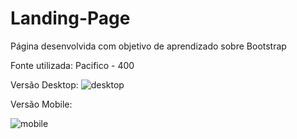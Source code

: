 # Landing-Page

Página desenvolvida com objetivo de aprendizado sobre Bootstrap

Fonte utilizada: Pacifico - 400

Versão Desktop:
![desktop](https://user-images.githubusercontent.com/93101033/152265842-f9958e28-4c0d-4592-a7b5-10b4eb14aadf.png)



Versão Mobile:

![mobile](https://user-images.githubusercontent.com/93101033/152265959-a6236233-397d-4595-89dd-4010527b8193.png)
